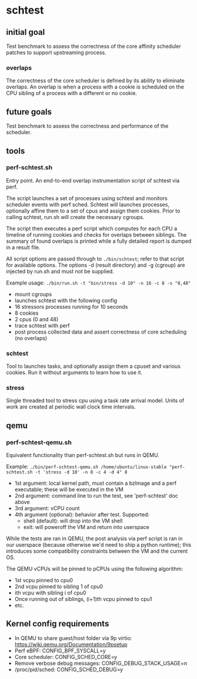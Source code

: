# schtest

## initial goal

Test benchmark to assess the correctness of the core affinity scheduler patches to support upstreaming process.

### overlaps

The correctness of the core scheduler is defined by its ability to eliminate overlaps.
An overlap is when a process with a cookie is scheduled on the CPU sibling of a process with a different or no cookie.

## future goals

Test benchmark to assess the correctness and performance of the scheduler.


## tools

### perf-schtest.sh

Entry point. An end-to-end overlap instrumentation script of schtest via perf.

The script launches a set of processes using schtest and monitors scheduler events with perf sched.
Schtest will launches processes, optionally affine them to a set of cpus and assign them cookies.
Prior to calling schtest, run.sh will create the necessary cgroups.

The script then executes a perf script which computes for each CPU a timeline of running cookies and checks for overlaps between siblings.
The summary of found overlaps is printed while a fully detailed report is dumped in a result file.

All script options are passed through to `./bin/schtest`; refer to that script for available options.
The options -d (result directory) and -g (cgroup) are injected by run.sh and must not be supplied.

Example usage:
`./bin/run.sh -t "bin/stress -d 10" -n 16 -c 8 -s "0,48"`

* mount cgroups
* launches schtest with the following config
 * 16 stressors processes running for 10 seconds
 * 8 cookies
 * 2 cpus (0 and 48)
* trace schtest with perf
* post process collected data and assert correctness of core scheduling (no overlaps)


### schtest

Tool to launches tasks, and optionally assign them a cpuset and various cookies.
Run it without arguments to learn how to use it.


### stress

Single threaded tool to stress cpu using a task rate arrival model.
Units of work are created at periodic wall clock time intervals.



## qemu


### perf-schtest-qemu.sh

Equivalent functionality than perf-schtest.sh but runs in QEMU.

Example:
`./bin/perf-schtest-qemu.sh /home/ubuntu/linux-stable "perf-schtest.sh -t 'stress -d 10' -n 8 -c 4 -d 4" 8`

* 1st argument: local kernel path, must contain a bzImage and a perf executable; these will be executed in the VM
* 2nd argument: command line to run the test, see 'perf-schtest' doc above
* 3rd argument: vCPU count
* 4th argument (optional): behavior after test. Supported:
  * shell (default): will drop into the VM shell
  * exit: will poweroff the VM and return into userspace

While the tests are ran in QEMU, the post analysis via perf script is ran in our userspace (because otherwise we'd need to ship a python runtime); this introduces some compatibility constraints between the VM and the current OS.

The QEMU vCPUs will be pinned to pCPUs using the following algorithm:
* 1st vcpu pinned to cpu0
* 2nd vcpu pinned to sibling 1 of cpu0
* ith vcpu with sibling i of cpu0
* Once running out of siblings, (i+1)th vcpu pinned to cpu1
* etc.

## Kernel config requirements

* In QEMU to share guest/host folder via 9p virtio: https://wiki.qemu.org/Documentation/9psetup
* Perf eBPF: CONFIG_BPF_SYSCALL=y
* Core scheduler: CONFIG_SCHED_CORE=y
* Remove verbose debug messages: CONFIG_DEBUG_STACK_USAGE=n
* /proc/pid/sched: CONFIG_SCHED_DEBUG=y
